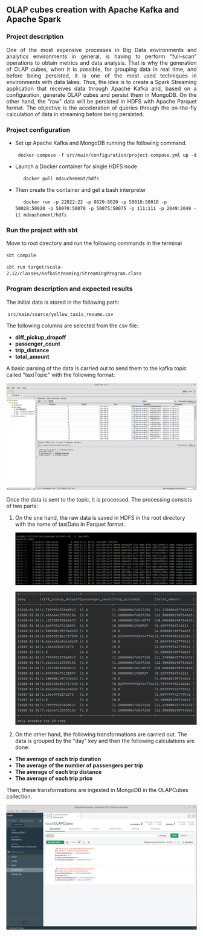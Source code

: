 ## OLAP cubes creation with Apache Kafka and Apache Spark
### Project description

<div style="text-align: justify">
One of the most expensive processes in Big Data environments and analytics environments in general, is having to perform "full-scan" operations to obtain metrics and data analysis. That is why the generation of OLAP cubes, when it is possible, for grouping data in real time, and before being persisted, it is one of the most used techniques in environments with data lakes. Thus, the idea is to create a Spark Streaming application that receives data through Apache Kafka and, based on a configuration, generate OLAP cubes and persist them in MongoDB. On the other hand, the "raw" data will be persisted in HDFS with Apache Parquet format. The objective is the acceleration of queries through the on-the-fly calculation of data in streaming before being persisted.
</div>

### Project configuration

* Set up Apache Kafka and MongoDB running the following command.

    ` docker-compose -f src/main/configuration/project-compose.yml up -d`


* Launch a Docker container for single HDFS node

    `	docker pull mdouchement/hdfs`

* Then create the container and get a bash interpreter

    `	docker run -p 22022:22 -p 8020:8020 -p 50010:50010 -p 50020:50020 -p 50070:50070 -p 50075:50075 -p 111:111 -p 2049:2049 -it mdouchement/hdfs`


### Run the project with sbt

Move to root directory and run the following commands in the terminal

`sbt compile`

`sbt run target/scala-2.12/classes/KafkaStreaming/StreamingProgram.class`

### Program description and expected results

The initial data is stored in the following path:

​		`src/main/source/yellow_taxis_resume.csv`

The following columns are selected from the csv file:

* **diff_pickup_dropoff**
* **passenger_count**
* **trip_distance**
* **total_amount** 

A basic parsing of the data is carried out to send them to the kafka topic called "taxiTopic" with the following format:

<img src="/src/main/docImages/taxiTopicAllData.png" alt="taxiTopicAllData" style="zoom:67%;" />

Once the data is sent to the topic, it is processed. The processing consists of two parts:

1. On the one hand, the raw data is saved in HDFS in the root directory with the name of taxiData in Parquet format. 

   ![](/src/main/docImages/taxiDataHDFS.png)

   ![HDFSDataFrameValues](/src/main/docImages/HDFSDataFrameValues.png)

2. On the other hand, the following transformations are carried out. The data is grouped by the "day" key and then the following calculations are done:
* **The average of each trip duration**
* **The average of the number of passengers per trip**
* **The average of each trip distance**
* **The average of each trip price**

Then, these transformations are ingested in MongoDB in the OLAPCubes collection.

<img src="/src/main/docImages/mongoDBOLAP.png" alt="mongoDBOLAP" style="zoom: 80%;" />
